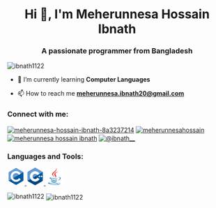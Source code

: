 <h1 align="center">Hi 👋, I'm Meherunnesa Hossain Ibnath</h1>
<h3 align="center">A passionate programmer from Bangladesh</h3>

<p align="left"> <img src="https://komarev.com/ghpvc/?username=ibnath1122&label=Profile%20views&color=0e75b6&style=flat" alt="ibnath1122" /> </p>

- 🌱 I’m currently learning **Computer Languages**

- 📫 How to reach me **meherunnesa.ibnath20@gmail.com**

<h3 align="left">Connect with me:</h3>
<p align="left">
<a href="https://linkedin.com/in/meherunnesa-hossain-ibnath-8a3237214" target="blank"><img align="center" src="https://raw.githubusercontent.com/rahuldkjain/github-profile-readme-generator/master/src/images/icons/Social/linked-in-alt.svg" alt="meherunnesa-hossain-ibnath-8a3237214" height="30" width="40" /></a>
<a href="https://www.behance.net/meherunnesahossain" target="blank"><img align="center" src="https://raw.githubusercontent.com/rahuldkjain/github-profile-readme-generator/master/src/images/icons/Social/behance.svg" alt="meherunnesahossain" height="30" width="40" /></a>
<a href="https://www.youtube.com/c/meherunnesa hossain ibnath" target="blank"><img align="center" src="https://raw.githubusercontent.com/rahuldkjain/github-profile-readme-generator/master/src/images/icons/Social/youtube.svg" alt="meherunnesa hossain ibnath" height="30" width="40" /></a>
<a href="https://codeforces.com/profile/@ibnath__" target="blank"><img align="center" src="https://raw.githubusercontent.com/rahuldkjain/github-profile-readme-generator/master/src/images/icons/Social/codeforces.svg" alt="@ibnath__" height="30" width="40" /></a>
</p>

<h3 align="left">Languages and Tools:</h3>
<p align="left"> <a href="https://www.cprogramming.com/" target="_blank" rel="noreferrer"> <img src="https://raw.githubusercontent.com/devicons/devicon/master/icons/c/c-original.svg" alt="c" width="40" height="40"/> </a> <a href="https://www.w3schools.com/cpp/" target="_blank" rel="noreferrer"> <img src="https://raw.githubusercontent.com/devicons/devicon/master/icons/cplusplus/cplusplus-original.svg" alt="cplusplus" width="40" height="40"/> </a> <a href="https://www.java.com" target="_blank" rel="noreferrer"> <img src="https://raw.githubusercontent.com/devicons/devicon/master/icons/java/java-original.svg" alt="java" width="40" height="40"/> </a> </p>

<p><img align="left" src="https://github-readme-stats.vercel.app/api/top-langs?username=ibnath1122&show_icons=true&locale=en&layout=compact" alt="ibnath1122" /></p>

<p>&nbsp;<img align="center" src="https://github-readme-stats.vercel.app/api?username=ibnath1122&show_icons=true&locale=en" alt="ibnath1122" /></p>


